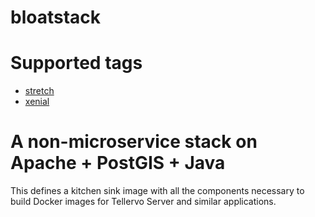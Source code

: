 bloatstack
==========

# Supported tags

* [stretch](https://raw.githubusercontent.com/mmunro-ltrr/bloatstack/master/stretch/Dockerfile)
* [xenial](https://raw.githubusercontent.com/mmunro-ltrr/bloatstack/master/xenial/Dockerfile)

# A non-microservice stack on Apache + PostGIS + Java

This defines a kitchen sink image with all the components necessary to build
Docker images for Tellervo Server and similar applications.
